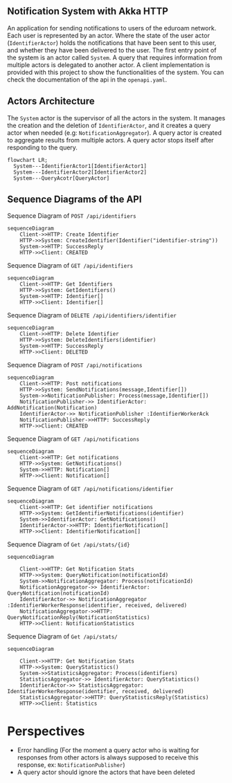 ## Notification System with Akka HTTP

An application for sending notifications to users of the eduroam network. Each user is represented by an actor. Where
the state of the user actor (`IdentifierActor`) holds the notifications that have been sent to this user, and whether they have been
delivered to the user. The first entry point of the system is an actor called `System`. A query that requires
information from multiple actors is delegated to another actor. A client implementation is provided with this project to
show the functionalities of the system. You can check the documentation of the api in the `openapi.yaml`. 

## Actors Architecture

The `System` actor is the supervisor of all the actors in the system. It manages the creation and the deletion
of `IdentifierActor`, and it creates a query actor when needed (e.g: `NotificationAggregator`).
A query actor is created to aggregate results from multiple actors. A query actor stops itself after responding to the query.

```mermaid
flowchart LR;
  System---IdentifierActor1[IdentifierActor1]
  System---IdentifierActor2[IdentifierActor2]
  System---QueryAcotr[QueryActor]
 ```

## Sequence Diagrams of the API

Sequence Diagram of `POST /api/identifiers`

```mermaid
sequenceDiagram
    Client->>HTTP: Create Identifier 
    HTTP->>System: CreateIdentifier(Identifier("identifier-string"))
    System->>HTTP: SuccessReply
    HTTP->>Client: CREATED
 ```

Sequence Diagram of `GET /api/identifiers`

```mermaid
sequenceDiagram
    Client->>HTTP: Get Identifiers 
    HTTP->>System: GetIdentifiers()
    System->>HTTP: Identifier[]
    HTTP->>Client: Identifier[]
 ```

Sequence Diagram of `DELETE /api/identifiers/identifier`

```mermaid
sequenceDiagram
    Client->>HTTP: Delete Identifier 
    HTTP->>System: DeleteIdentifiers(identifier)
    System->>HTTP: SuccessReply
    HTTP->>Client: DELETED
 ```

Sequence Diagram of `POST /api/notifications`

```mermaid
sequenceDiagram
    Client->>HTTP: Post notifications 
    HTTP->>System: SendNotifications(message,Identifier[])
    System->>NotificationPublisher: Process(message,Identifier[])
    NotificationPublisher->> IdentifierActor: AddNotification(Notification)
    IdentifierActor->> NotificationPublisher :IdentifierWorkerAck
    NotificationPublisher->>HTTP: SuccessReply  
    HTTP->>Client: CREATED
 ```

Sequence Diagram of `GET /api/notifications`

```mermaid
sequenceDiagram
    Client->>HTTP: Get notifications 
    HTTP->>System: GetNotifications()
    System->>HTTP: Notification[]
    HTTP->>Client: Notification[]
 ```

Sequence Diagram of `GET /api/notifications/identifier`

```mermaid
sequenceDiagram
    Client->>HTTP: Get identifier notifications 
    HTTP->>System: GetIdentifierNotifications(identifier)
    System->>IdentifierActor: GetNotifications()
    IdentifierActor->>HTTP: IdentifierNotification[]
    HTTP->>Client: IdentifierNotification[]
 ```

Sequence Diagram of `Get /api/stats/{id}`

```mermaid
sequenceDiagram

    Client->>HTTP: Get Notification Stats  
    HTTP->>System: QueryNotification(notificationId)
    System->>NotificationAggregator: Process(notificationId)
    NotificationAggregator->> IdentifierActor: QueryNotification(notificationId)
    IdentifierActor->> NotificationAggregator :IdentifierWorkerResponse(identifier, received, delivered)
    NotificationAggregator->>HTTP: QueryNotificationReply(NotificationStatistics)  
    HTTP->>Client: NotificationStatistics
 ```


Sequence Diagram of `Get /api/stats/`

```mermaid
sequenceDiagram

    Client->>HTTP: Get Notification Stats  
    HTTP->>System: QueryStatistics()
    System->>StatisticsAggregator: Process(identifiers)
    StatisticsAggregator->> IdentifierActor: QueryStatistics()
    IdentifierActor->> StatisticsAggregator: IdentifierWorkerResponse(identifier, received, delivered)
    StatisticsAggregator->>HTTP: QueryStatisticsReply(Statistics)  
    HTTP->>Client: Statistics
 ```




# Perspectives

- Error handling (For the moment a query actor who is waiting for responses from other actors is always supposed to
  receive this response, ex: `NotificationPublisher`)
- A query actor should ignore the actors that have been deleted  